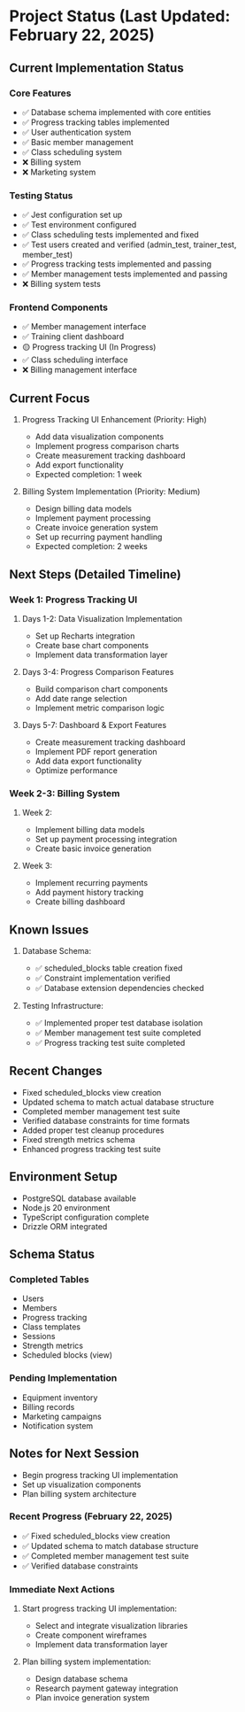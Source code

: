 # Project Status (Last Updated: February 22, 2025)

## Current Implementation Status

### Core Features
- ✅ Database schema implemented with core entities
- ✅ Progress tracking tables implemented
- ✅ User authentication system
- ✅ Basic member management
- ✅ Class scheduling system
- ❌ Billing system
- ❌ Marketing system

### Testing Status
- ✅ Jest configuration set up
- ✅ Test environment configured
- ✅ Class scheduling tests implemented and fixed
- ✅ Test users created and verified (admin_test, trainer_test, member_test)
- ✅ Progress tracking tests implemented and passing
- ✅ Member management tests implemented and passing
- ❌ Billing system tests

### Frontend Components
- ✅ Member management interface
- ✅ Training client dashboard
- 🟡 Progress tracking UI (In Progress)
- ✅ Class scheduling interface
- ❌ Billing management interface

## Current Focus
1. Progress Tracking UI Enhancement (Priority: High)
   - Add data visualization components
   - Implement progress comparison charts
   - Create measurement tracking dashboard
   - Add export functionality
   - Expected completion: 1 week

2. Billing System Implementation (Priority: Medium)
   - Design billing data models
   - Implement payment processing
   - Create invoice generation system
   - Set up recurring payment handling
   - Expected completion: 2 weeks

## Next Steps (Detailed Timeline)

### Week 1: Progress Tracking UI
1. Days 1-2: Data Visualization Implementation
   - Set up Recharts integration
   - Create base chart components
   - Implement data transformation layer

2. Days 3-4: Progress Comparison Features
   - Build comparison chart components
   - Add date range selection
   - Implement metric comparison logic

3. Days 5-7: Dashboard & Export Features
   - Create measurement tracking dashboard
   - Implement PDF report generation
   - Add data export functionality
   - Optimize performance

### Week 2-3: Billing System
1. Week 2:
   - Implement billing data models
   - Set up payment processing integration
   - Create basic invoice generation

2. Week 3:
   - Implement recurring payments
   - Add payment history tracking
   - Create billing dashboard

## Known Issues
1. Database Schema:
   - ✅ scheduled_blocks table creation fixed
   - ✅ Constraint implementation verified
   - ✅ Database extension dependencies checked

2. Testing Infrastructure:
   - ✅ Implemented proper test database isolation
   - ✅ Member management test suite completed
   - ✅ Progress tracking test suite completed

## Recent Changes
- Fixed scheduled_blocks view creation
- Updated schema to match actual database structure
- Completed member management test suite
- Verified database constraints for time formats
- Added proper test cleanup procedures
- Fixed strength metrics schema
- Enhanced progress tracking test suite

## Environment Setup
- PostgreSQL database available
- Node.js 20 environment
- TypeScript configuration complete
- Drizzle ORM integrated

## Schema Status
### Completed Tables
- Users
- Members
- Progress tracking
- Class templates
- Sessions
- Strength metrics
- Scheduled blocks (view)

### Pending Implementation
- Equipment inventory
- Billing records
- Marketing campaigns
- Notification system

## Notes for Next Session
- Begin progress tracking UI implementation
- Set up visualization components
- Plan billing system architecture

### Recent Progress (February 22, 2025)
- ✅ Fixed scheduled_blocks view creation
- ✅ Updated schema to match database structure
- ✅ Completed member management test suite
- ✅ Verified database constraints

### Immediate Next Actions
1. Start progress tracking UI implementation:
   - Select and integrate visualization libraries
   - Create component wireframes
   - Implement data transformation layer

2. Plan billing system implementation:
   - Design database schema
   - Research payment gateway integration
   - Plan invoice generation system